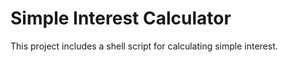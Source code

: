 # Simple Interest Calculator

This project includes a shell script for calculating simple interest.
